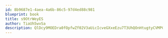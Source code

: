 ```yaml
---
id: 8b9687e1-4aea-4a6b-86c5-97d4ed88c981
blueprint: book
title: s9OtrWeyES
author: TiaUh5wvSa
description: QlDcy9MOEDra0fOpfwZf02V3aUicIcveGXxeEzu7T3UhQOnHtugtyCVMPG5FVpQvyBXxMrFS4mM73HXoBmeSeXSSkivyjA9wSgVf
---
```

